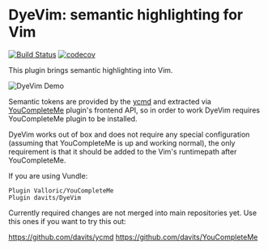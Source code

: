 DyeVim: semantic highlighting for Vim
=====================================

[![Build Status](https://travis-ci.org/davits/DyeVim.svg?branch=master)](https://travis-ci.org/davits/DyeVim)
[![codecov](https://codecov.io/gh/davits/DyeVim/branch/master/graph/badge.svg)](https://codecov.io/gh/davits/DyeVim)


This plugin brings semantic highlighting into Vim.

![DyeVim Demo](http://i.imgur.com/3tzV3tP.png)

Semantic tokens are provided by the [ycmd](https://github.com/Valloric/ycmd) and extracted via [YouCompleteMe](https://github.com/Valloric/YouCompleteMe) plugin's frontend API, so in order to work DyeVim requires YouCompleteMe plugin to be installed.

DyeVim works out of box and does not require any special configuration (assuming that YouCompleteMe is up and working normal), the only requirement is that it should be added to the Vim's runtimepath after YouCompleteMe.

If you are using Vundle:

    Plugin Valloric/YouCompleteMe
    Plugin davits/DyeVim

Currently required changes are not merged into main repositories yet.
Use this ones if you want to try this out:

https://github.com/davits/ycmd
https://github.com/davits/YouCompleteMe

